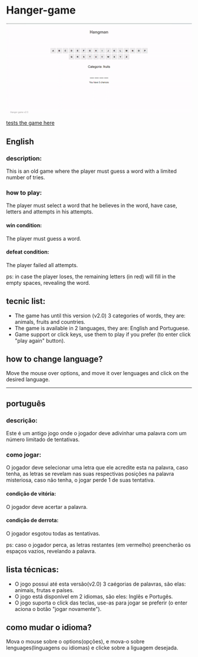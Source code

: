 # Hanger-game

![](hangman-game.gif)


[tests the game here](https://codepen.io/sacIndex/full/poVoJXx)






## English

### description:
This is an old game where the player must guess a word with a limited number of tries.

### how to play:
The player must select a word that he believes in the word, have case, letters and attempts in his attempts.



#### win condition:
The player must guess a word.

#### defeat condition:
The player failed all attempts.





ps: in case the player loses, the remaining letters (in red) will fill in the empty spaces, revealing the word.

## tecnic list:
* The game has until this version (v2.0) 3 categories of words, they are: animals, fruits and countries.
* The game is available in 2 languages, they are: English and Portuguese.
* Game support or click keys, use them to play if you prefer (to enter click "play again" button).

## how to change language?
Move the mouse over options, and move it over lenguages and click on the desired language.


----------------------------------------------------------------------------------------------------

## português

### descrição:
Este é um antigo jogo onde o jogador deve adivinhar uma palavra com um número limitado de tentativas.


### como jogar:
O jogador deve selecionar uma letra que ele acredite esta na palavra,
caso tenha, as letras se revelam nas suas respectivas posições na palavra misteriosa,
caso não tenha, o jogar perde 1 de suas tentativa.



#### condição de vitória:
O jogador deve acertar a palavra.

#### condição de derrota:
O jogador esgotou todas as tentativas.





ps: caso o jogador perca, as letras restantes (em vermelho) preencherão os espaços vazios,
revelando a palavra.

## lista técnicas:
* O jogo possui até esta versão(v2.0) 3 caégorias de palavras, são elas: animais, frutas e países.
* O jogo está disponível em 2 idiomas, são eles: Inglês e Portugês.
* O jogo suporta o click das teclas, use-as para jogar se preferir (o enter aciona o botão "jogar novamente").

## como mudar o idioma?
Mova o mouse sobre o options(opções), e mova-o sobre lenguages(linguagens ou idiomas) e clicke sobre a liguagem desejada.
